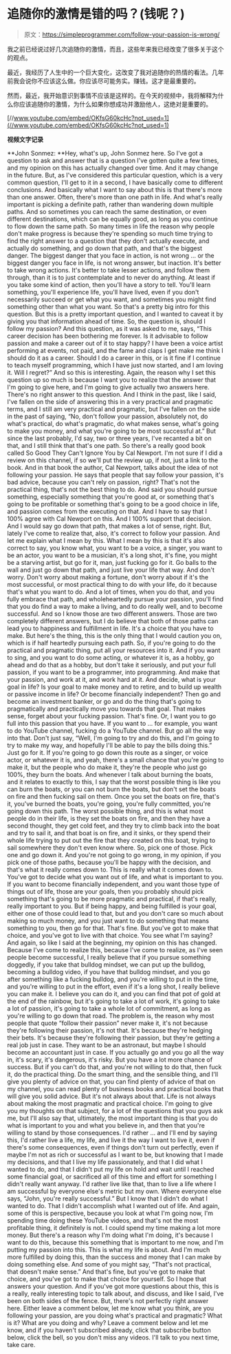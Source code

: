 # 追随你的激情是错的吗？(钱呢？)

> 原文：<https://simpleprogrammer.com/follow-your-passion-is-wrong/>

我之前已经说过好几次追随你的激情，而且，这些年来我已经改变了很多关于这个的观点。

最近，我经历了人生中的一个巨大变化，这改变了我对追随你的热情的看法。几年前我会说你不应该这么做。你应该尽可能务实。赚钱。这才是最重要的。

然而，最近，我开始意识到事情不应该是这样的。在今天的视频中，我将解释为什么你应该追随你的激情，为什么如果你想成功并激励他人，这绝对是重要的。

[//www.youtube.com/embed/OKfsG60kcHc?not_used=1](//www.youtube.com/embed/OKfsG60kcHc?not_used=1)

**视频文字记录**

**John Sonmez: **Hey, what's up, John Sonmez here. So I've got a question to ask and answer that is a question I've gotten quite a few times, and my opinion on this has actually changed over time. And it may change in the future. But, as I've considered this particular question, which is a very common question, I'll get to it in a second, I have basically come to different conclusions. And basically what I want to say about this is that there's more than one answer. Often, there's more than one path in life. And what's really important is picking a definite path, rather than wandering down multiple paths.
And so sometimes you can reach the same destination, or even different destinations, which can be equally good, as long as you continue to flow down the same path. So many times in life the reason why people don't make progress is because they're spending so much time trying to find the right answer to a question that they don't actually execute, and actually do something, and go down that path, and that's the biggest danger. The biggest danger that you face in action, is not wrong … or the biggest danger you face in life, is not wrong answer, but inaction. It's better to take wrong actions. It's better to take lesser actions, and follow them through, than it is to just contemplate and to never do anything. At least if you take some kind of action, then you'll have a story to tell. You'll learn something, you'll experience life, you'll have lived, even if you don't necessarily succeed or get what you want, and sometimes you might find something other than what you want.
So that's a pretty big intro for this question. But this is a pretty important question, and I wanted to caveat it by giving you that information ahead of time. So, the question is, should I follow my passion? And this question, as it was asked to me, says, “This career decision has been bothering me forever. Is it advisable to follow passion and make a career out of it to stay happy? I have been a voice artist performing at events, not paid, and the fame and claps I get make me think I should do it as a career. Should I do a career in this, or is it fine if I continue to teach myself programming, which I have just now started, and I am loving it. Will I regret?”
And so this is interesting. Again, the reason why I set this question up so much is because I want you to realize that the answer that I'm going to give here, and I'm going to give actually two answers here. There's no right answer to this question. And I think in the past, like I said, I've fallen on the side of answering this in a very practical and pragmatic terms, and I still am very practical and pragmatic, but I've fallen on the side in the past of saying, “No, don't follow your passion, absolutely not, do what's practical, do what's pragmatic, do what makes sense, what's going to make you money, and what you're going to be most successful at.”
But since the last probably, I'd say, two or three years, I've recanted a bit on that, and I still think that that's one path. So there's a really good book called So Good They Can't Ignore You by Cal Newport. I'm not sure if I did a review on this channel, if so we'll put the review up, if not, just a link to the book. And in that book the author, Cal Newport, talks about the idea of not following your passion. He says that people that say follow your passion, it's bad advice, because you can't rely on passion, right? That's not the practical thing, that's not the best thing to do. And said you should pursue something, especially something that you're good at, or something that's going to be profitable or something that's going to be a good choice in life, and passion comes from the executing on that. And I have to say that I 100% agree with Cal Newport on this. And I 100% support that decision. And I would say go down that path, that makes a lot of sense, right.
But, lately I've come to realize that, also, it's correct to follow your passion. And let me explain what I mean by this. What I mean by this is that it's also correct to say, you know what, you want to be a voice, a singer, you want to be an actor, you want to be a musician, it's a long shot, it's fine, you might be a starving artist, but go for it, man, just fucking go for it. Go balls to the wall and just go down that path, and just live your life that way. And don't worry. Don't worry about making a fortune, don't worry about if it's the most successful, or most practical thing to do with your life, do it because that's what you want to do. And a lot of times, when you do that, and you fully embrace that path, and wholeheartedly pursue your passion, you'll find that you do find a way to make a living, and to do really well, and to become successful.
And so I know those are two different answers. Those are two completely different answers, but I do believe that both of those paths can lead you to happiness and fulfillment in life. It's a choice that you have to make. But here's the thing, this is the only thing that I would caution you on, which is if half heartedly pursuing each path. So, if you're going to do the practical and pragmatic thing, put all your resources into it. And if you want to sing, and you want to do some acting, or whatever it is, as a hobby, go ahead and do that as a hobby, but don't take it seriously, and put your full passion, if you want to be a programmer, into programming. And make that your passion, and work at it, and work hard at it. And decide, what is your goal in life? Is your goal to make money and to retire, and to build up wealth or passive income in life? Or become financially independent? Then go and become an investment banker, or go and do the thing that's going to pragmatically and practically move you towards that goal. That makes sense, forget about your fucking passion. That's fine.
Or, I want you to go full into this passion that you have. If you want to … for example, you want to do YouTube channel, fucking do a YouTube channel. But go all the way into that. Don't just say, “Well, I'm going to try and do this, and I'm going to try to make my way, and hopefully I'll be able to pay the bills doing this.” Just go for it. If you're going to go down this route as a singer, or voice actor, or whatever it is, and yeah, there's a small chance that you're going to make it, but the people who do make it, they're the people who just go 100%, they burn the boats.
And whenever I talk about burning the boats, and it relates to exactly to this, I say that the worst possible thing is like you can burn the boats, or you can not burn the boats, but don't set the boats on fire and then fucking sail on them. Once you set the boats on fire, that's it, you've burned the boats, you're going, you're fully committed, you're going down this path. The worst possible thing, and this is what most people do in their life, is they set the boats on fire, and then they have a second thought, they get cold feet, and they try to climb back into the boat and try to sail it, and that boat is on fire, and it sinks, or they spend their whole life trying to put out the fire that they created on this boat, trying to sail somewhere they don't even know where.
So, pick one of those. Pick one and go down it. And you're not going to go wrong, in my opinion, if you pick one of those paths, because you'll be happy with the decision, and that's what it really comes down to. This is really what it comes down to. You've got to decide what you want out of life, and what is important to you. If you want to become financially independent, and you want those type of things out of life, those are your goals, then you probably should pick something that's going to be more pragmatic and practical, if that's really, really important to you. But if being happy, and being fulfilled is your goal, either one of those could lead to that, but and you don't care so much about making so much money, and you just want to do something that means something to you, then go for that. That's fine. But you've got to make that choice, and you've got to live with that choice. You see what I'm saying?
And again, so like I said at the beginning, my opinion on this has changed. Because I've come to realize this, because I've come to realize, as I've seen people become successful, I really believe that if you pursue something doggedly, if you take that bulldog mindset, we can put up the bulldog, becoming a bulldog video, if you have that bulldog mindset, and you go after something like a fucking bulldog, and you're willing to put in the time, and you're willing to put in the effort, even if it's a long shot, I really believe you can make it. I believe you can do it, and you can find that pot of gold at the end of the rainbow, but it's going to take a lot of work, it's going to take a lot of passion, it's going to take a whole lot of commitment, as long as you're willing to go down that road.
The problem is, the reason why most people that quote “follow their passion” never make it, it's not because they're following their passion, it's not that. It's because they're hedging their bets. It's because they're following their passion, but they're getting a real job just in case. They want to be an astronaut, but maybe I should become an accountant just in case. If you actually go and you go all the way in, it's scary, it's dangerous, it's risky. But you have a lot more chance of success. But if you can't do that, and you're not willing to do that, then fuck it, do the practical thing. Do the smart thing, and the sensible thing, and I'll give you plenty of advice on that, you can find plenty of advice of that on my channel, you can read plenty of business books and practical books that will give you solid advice.
But it's not always about that. Life is not always about making the most pragmatic and practical choice. I'm going to give you my thoughts on that subject, for a lot of the questions that you guys ask me, but I'll also say that, ultimately, the most important thing is that you do what is important to you and what you believe in, and then that you're willing to stand by those consequences. I'd rather … and I'll end by saying this, I'd rather live a life, my life, and live it the way I want to live it, even if there's some consequences, even if things don't turn out perfectly, even if maybe I'm not as rich or successful as I want to be, but knowing that I made my decisions, and that I live my life passionately, and that I did what I wanted to do, and that I didn't put my life on hold and wait until I reached some financial goal, or sacrificed all of this time and effort for something I didn't really want anyway. I'd rather live like that, than to live a life where I am successful by everyone else's metric but my own. Where everyone else says, “John, you're really successful.” But I know that I didn't do what I wanted to do. That I didn't accomplish what I wanted out of life.
And again, some of this is perspective, because you look at what I'm going now, I'm spending time doing these YouTube videos, and that's not the most profitable thing, it definitely is not. I could spend my time making a lot more money. But there's a reason why I'm doing what I'm doing, it's because I want to do this, because this something that is important to me now, and I'm putting my passion into this. This is what my life is about. And I'm much more fulfilled by doing this, than the success and money that I can make by doing something else. And some of you might say, “That's not practical, that doesn't make sense.” And that's fine, but you've got to make that choice, and you've got to make that choice for yourself.
So I hope that answers your question. And if you've got more questions about this, this is a really, really interesting topic to talk about, and discuss, and like I said, I've been on both sides of the fence. But, there's not perfectly right answer here. Either leave a comment below, let me know what you think, are you following your passion, are you doing what's practical and pragmatic? What is it? What are you doing and why? Leave a comment below and let me know, and if you haven't subscribed already, click that subscribe button below, click the bell, so you don't miss any videos. I'll talk to you next time, take care.